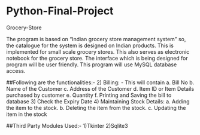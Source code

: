 # Python-Final-Project
Grocery-Store

The program is based on “Indian grocery store management system” so, the catalogue for the system is designed on Indian products. This is implemented for small scale grocery stores.
This also serves as electronic notebook for the grocery store. The interface which is being designed for program will be user friendly. This program will use MySQL database access.

##Following are the functionalities:-
2) Billing: - This will contain
  a. Bill No
  b. Name of the Customer
  c. Address of the Customer
  d. Item ID or Item Details purchased by customer
  e. Quantity
  f. Printing and Saving the bill to database
3) Check the Expiry Date
4) Maintaining Stock Details:
  a. Adding the item to the stock.
  b. Deleting the item from the stock.
  c. Updating the item in the stock

##Third Party Modules Used:-
1)Tkinter
2)Sqlite3

